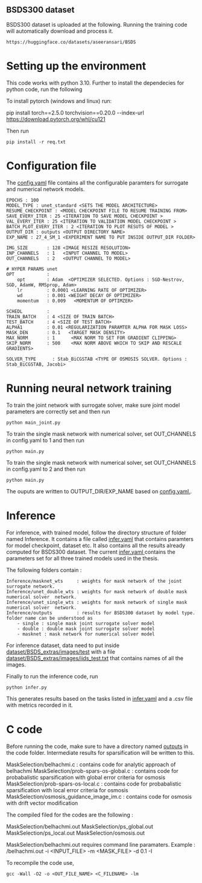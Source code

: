 ## BSDS300 dataset

BSDS300 dataset is uploaded at the following. Running the training code will automatically download and process it.
```
https://huggingface.co/datasets/aseeransari/BSDS
```

# Setting up the environment
This code works with python 3.10. Further to install the dependecies for python code, run the following 

To install pytorch (windows and linux) run: 

pip install torch==2.5.0 torchvision==0.20.0 --index-url https://download.pytorch.org/whl/cu121

Then run

```
pip install -r req.txt
```

# Configuration file

The [config.yaml](config.yaml) file contains all the configurable paramters for surrogate and numerical network models. 

```
EPOCHS : 100 
MODEL_TYPE : unet_standard <SETS THE MODEL ARCHITECTURE>
RESUME_CHECKPOINT : <MODEL CHECKPOINT FILE TO RESUME TRAINING FROM>
SAVE_EVERY_ITER : 25 <ITERATION TO SAVE MODEL CHECKPOINT >
VAL_EVERY_ITER : 25 <ITERATION TO VALIDATION MODEL CHECKPOINT >
BATCH_PLOT_EVERY_ITER : 2 <ITERATION TO PLOT RESUTS OF MODEL >
OUTPUT_DIR : outputs <OUTPUT DIRECTORY NAME>
EXP_NAME : 27_4_SM_1 <EXPERIMENT NAME TO PUT INSIDE OUTPUT_DIR FOLDER>

IMG_SIZE       : 128 <IMAGE RESIZE RESOLUTION>
INP_CHANNELS   : 1   <INPUT CHANNEL TO MODEL>
OUT_CHANNELS   : 2   <OUTPUT CHANNEL TO MODEL>

# HYPER PARAMS unet
OPT            : 
    opt        : Adam  <OPTIMIZER SELECTED. Options : SGD-Nestrov, SGD, AdamW, RMSprop, Adam>
    lr         : 0.0001 <LEARNING RATE OF OPTIMIZER>
    wd         : 0.001 <WEIGHT DECAY OF OPTIMIZER>
    momentum   : 0.009   <MOMENTUM OF OPTIMZER>

SCHEDL         : 
TRAIN_BATCH    : 4 <SIZE OF TRAIN BATCH>
TEST_BATCH     : 4 <SIZE OF TEST BATCH>
ALPHA1         : 0.01 <REGULARIZATION PARAMTER ALPHA FOR MASK LOSS>
MASK_DEN       : 0.1   <TARGET MASK DENSITY>
MAX_NORM       : 1      <MAX NORM TO SET FOR GRADIENT CLIPPING>
SKIP_NORM      : 500    <MAX NORM ABOVE WHICH TO SKIP AND RESCALE GRADIENTS>

SOLVER_TYPE      : Stab_BiCGSTAB <TYPE OF OSMOSIS SOLVER. Options : Stab_BiCGSTAB, Jacobi>
```

# Running neural network training

To train the joint network with surrogate solver, make sure joint model parameters are correctly set and then run 

```
python main_joint.py
```

To train the single mask network with numerical solver, set OUT_CHANNELS in config.yaml to 1 and then run

```
python main.py
```

To train the single mask network with numerical solver, set OUT_CHANNELS in config.yaml to 2 and then run

```
python main.py
```

The ouputs are written to OUTPUT_DIR/EXP_NAME based on [config.yaml.](config.yaml).

# Inference

For inference, with trained model, follow the directory structure of folder named Inference. It contains a file called [infer.yaml](Inference/infer.yaml) that contains paramters for model checkpoint, dataset etc. It also contains all the results already computed for BSDS300 dataset. The current [infer.yaml ](Inference/infer.yaml) contains the parameters set for all three trained models used in the thesis.  

The following folders contain : 

```
Inference/masknet_wts     : weights for mask network of the joint surrogate network. 
Inference/unet_double_wts : weights for mask network of double mask numerical solver  network.
Inference/unet_single_wts : weights for mask network of single mask numerical solver  network.
Inference/outputs         : results for BSDS300 dataset by model type. folder name can be understood as 
    - single : single mask joint surrogate solver model
    - double : double mask joint surrogate solver model
    - masknet : mask network for numerical solver model
```

For inference dataset, data need to put inside [dataset/BSDS_extras/images/test](dataset/BSDS_extras/images/test) with a file [dataset/BSDS_extras/images/iids_test.txt](dataset/BSDS_extras/images/iids_test.txt) that contains names of all the images. 

Finally to run the inference code, run 

```
python infer.py
```

This generates results based on the tasks listed in [infer.yaml](Inference/infer.yaml) and a .csv file with metrics recorded in it.

# C code 

Before running the code, make sure to have a directory named [outputs](MaskSelection/outputs) in the code folder. Intermediate results for sparsification will be written to this. 

MaskSelection/belhachmi.c            : contains code for analytic approach of belhachmi
MaskSelection/prob-spars-os-global.c : contains code for probabalistic sparsification with global error criteria for osmosis
MaskSelection/prob-spars-os-local.c  : contains code for probabalistic sparsification with local error criteria for osmosis
MaskSelection/osmosis_guidance_image_im.c : contains code for osmosis with drift vector modification

The compiled filed for the codes are the following : 

MaskSelection/belhachmi.out
MaskSelection/ps_global.out
MaskSelection/ps_local.out
MaskSelection/osmosis.out

MaskSelection/belhachmi.out requires command line paramaters. Example : 
/belhachmi.out -i <INPUT_FILE> -m <MASK_FILE> -d 0.1 -I

To recompile the code use, 
```
gcc -Wall -O2 -o <OUT_FILE_NAME> <C_FILENAME> -lm
```
